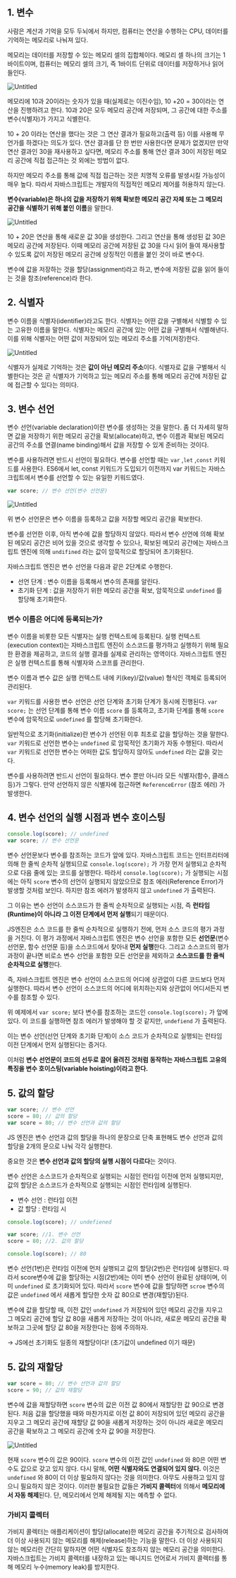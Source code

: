 ## 1. 변수

사람은 계산과 기억을 모두 두뇌에서 하지만, 컴퓨터는 연산을 수행하는 CPU, 데이터를 기억하는 메모리로 나눠져 있다.

메모리는 데이터를 저장할 수 있는 메모리 셀의 집합체이다. 메모리 셀 하나의 크기는 1바이트이며, 컴퓨터는 메모리 셀의 크기, 즉 1바이트 단위로 데이터를 저장하거나 읽어 들인다.

![Untitled](https://prod-files-secure.s3.us-west-2.amazonaws.com/6bdf73c9-1887-44ec-a9b2-1bcab78408b2/42121101-f746-4d80-8209-417a417d01e2/Untitled.png)

메모리에 10과 20이라는 숫자가 있을 때(실제로는 이진수임), 10 +20 = 30이라는 연산을 진행하려고 한다. 10과 20은 모두 메모리 공간에 저장되며, 그 공간에 대한 주소를 변수(식별자)가 가지고 식별한다.

10 + 20 이라는 연산을 했다는 것은 그 연산 결과가 필요하고(출력 등) 이를 사용해 무언가를 하겠다는 의도가 있다. 연산 결과를 단 한 번만 사용한다면 문제가 없겠지만 만약 연산 결과인 30을 재사용하고 싶다면, 메모리 주소를 통해 연산 결과 30이 저장된 메모리 공간에 직접 접근하는 것 외에는 방법이 없다.

하지만 메모리 주소를 통해 값에 직접 접근하는 것은 치명적 오류를 발생시킬 가능성이 매우 높다. 따라서 자바스크립트는 개발자의 직접적인 메모리 제어를 허용하지 않는다.

**변수(variable)은 하나의 값을 저장하기 위해 확보한 메모리 공간 자체 또는 그 메모리 공간을 식별하기 위해 붙인 이름**을 말한다.

![Untitled](https://prod-files-secure.s3.us-west-2.amazonaws.com/6bdf73c9-1887-44ec-a9b2-1bcab78408b2/00efa3e2-0df5-4db9-8ab1-712dbd0201c8/Untitled.png)

10 + 20은 연산을 통해 새로운 값 30을 생성한다. 그리고 연산을 통해 생성된 값 30은 메모리 공간에 저장된다. 이때 메모리 공간에 저장된 값 30을 다시 읽어 들여 재사용할 수 있도록 값이 저장된 메모리 공간에 상징적인 이름을 붙인 것이 바로 변수다.

변수에 값을 저장하는 것을 할당(assignment)라고 하고, 변수에 저장된 값을 읽어 들이는 것을 참조(reference)라 한다.

## 2. 식별자

변수 이름을 식별자(identifier)라고도 한다. 식별자는 어떤 값을 구별해서 식별할 수 있는 고유한 이름을 말한다. 식별자는 메모리 공간에 있는 어떤 값을 구별해서 식별해낸다. 이를 위해 식별자는 어떤 값이 저장되어 있는 메모리 주소를 기억(저장)한다.

![Untitled](https://prod-files-secure.s3.us-west-2.amazonaws.com/6bdf73c9-1887-44ec-a9b2-1bcab78408b2/9ae5cf2f-68fb-427f-b455-f48bbddb6bc8/Untitled.png)

식별자가 실제로 기억하는 것은 **값이 아닌 메모리 주소**이다. 식별자로 값을 구별해서 식별한다는 것은 곧 식별자가 기억하고 있는 메모리 주소를 통해 메모리 공간에 저장된 값에 접근할 수 있다는 의미다.

## 3. 변수 선언

변수 선언(variable declaration)이란 변수를 생성하는 것을 말한다. 좀 더 자세히 말하면 값을 저장하기 위한 메모리 공간을 확보(allocate)하고, 변수 이름과 확보된 메모리 공간의 주소를 연결(name binding)해서 값을 저장할 수 있게 준비하는 것이다.

변수를 사용하려면 반드시 선언이 필요하다. 변수를 선언할 때는 `var` ,`let` ,`const` 키워드를 사용한다. ES6에서 let, const 키워드가 도입되기 이전까지 var 키워드는 자바스크립트에서 변수를 선언할 수 있는 유일한 키워드였다.

```jsx
var score; // 변수 선언(변수 선언문)
```

![Untitled](https://prod-files-secure.s3.us-west-2.amazonaws.com/6bdf73c9-1887-44ec-a9b2-1bcab78408b2/1eaf2e8a-05af-4b0b-8888-07dd0258af6f/Untitled.png)

위 변수 선언문은 변수 이름을 등록하고 값을 저장할 메모리 공간을 확보한다.

변수를 선언한 이후, 아직 변수에 값을 할당하지 않았다. 따라서 변수 선언에 의해 확보된 메모리 공간은 비어 있을 것으로 생각할 수 있으나, 확보된 메모리 공간에는 자바스크립트 엔진에 의해 `undifined` 라는 값이 암묵적으로 할당되어 초기화된다.

자바스크립트 엔진은 변수 선언을 다음과 같은 2단계로 수행한다.

- 선언 단계 : 변수 이름을 등록해서 변수의 존재를 알린다.
- 초기화 단계 : 값을 저장하기 위한 메모리 공간을 확보, 암묵적으로 `undefined` 를 할당해 초기화한다.

### 변수 이름은 어디에 등록되는가?

변수 이름을 비롯한 모든 식별자는 실행 컨텍스트에 등록된다. 실행 컨텍스트(execution context)는 자바스크립트 엔진이 소스코드를 평가하고 실행하기 위해 필요한 환경을 제공하고, 코드의 실행 결과를 실제로 관리하는 영역이다. 자바스크립트 엔진은 실행 컨텍스트를 통해 식별자와 스코프를 관리한다.

변수 이름과 변수 값은 실행 컨텍스트 내에 키(key)/값(value) 형식인 객체로 등록되어 관리된다.

`var` 키워드를 사용한 변수 선언은 선언 단계와 초기화 단계가 동시에 진행된다. `var score;` 는 선언 단계를 통해 변수 이름 `score` 를 등록하고, 초기화 단계를 통해 `score` 변수에 암묵적으로 `undefined` 를 할당해 초기화한다.

일반적으로 초기화(initialize)란 변수가 선언된 이후 최초로 값을 할당하는 것을 말한다. `var` 키워드로 선언한 변수는 `undefined` 로 암묵적인 초기화가 자동 수행된다. 따라서 `var` 키워드로 선언한 변수는 어떠한 값도 할당하지 않아도 `undefined` 라는 값을 갖는다.

변수를 사용하려면 반드시 선언이 필요하다. 변수 뿐만 아니라 모든 식별자(함수, 클래스 등)가 그렇다. 만약 선언하지 않은 식별자에 접근하면 `ReferenceError` (참조 에러) 가 발생한다.

## 4. 변수 선언의 실행 시점과 변수 호이스팅

```jsx
console.log(score); // undefined
var score; // 변수 선언문
```

변수 선언문보다 변수를 참조하는 코드가 앞에 있다. 자바스크립트 코드는 인터프리터에 의해 한 줄씩 순차적 실행되므로 `console.log(score);` 가 가장 먼저 실행되고 순차적으로 다음 줄에 있는 코드를 실행한다. 따라서 `console.log(score);` 가 실행되는 시점에는 아직 `score` 변수의 선언이 실행되지 않았으므로 참조 에러(Reference Error)가 발생할 것처럼 보인다. 하지만 참조 에러가 발생하지 않고 `undefined` 가 출력된다.

그 이유는 변수 선언이 소스코드가 한 줄씩 순차적으로 실행되는 시점, 즉 **런타임(Runtime)이 아니라 그 이전 단계에서 먼저 실행**되기 때문이다.

JS엔진은 소스 코드를 한 줄씩 순차적으로 실행하기 전에, 먼저 소스 코드의 평가 과정을 거친다. 이 평가 과정에서 자바스크립트 엔진은 변수 선언을 포함한 모든 **선언문**(변수 선언문, 함수 선언문 등)을 소스코드에서 찾아내 **먼저 실행**한다. 그리고 소스코드의 평가 과정이 끝나면 비로소 변수 선언을 포함한 모든 선언문을 제외하고 **소스코드를 한 줄씩 순차적으로 실행**한다.

즉, 자바스크립트 엔진은 변수 선언이 소스코드의 어디에 상관없이 다른 코드보다 먼저 실행한다. 따라서 변수 선언이 소스코드의 어디에 위치하는지와 상관없이 어디서든지 변수를 참조할 수 있다.

위 예제에서 `var score;` 보다 변수를 참조하는 코드인 `console.log(score);` 가 앞에 있다. 이 코드를 실행하면 참조 에러가 발생해야 할 것 같지만, `undefiend` 가 출력된다.

이는 변수 선언(선언 단계와 초기화 단계)이 소스 코드가 순차적으로 실행되는 런타임 이전 단계에서 먼저 실행된다는 증거다. 

이처럼 **변수 선언문이 코드의 선두로 끌어 올려진 것처럼 동작하는 자바스크립트 고유의 특징을 변수 호이스팅(variable hoisting)이라고 한다.**

## 5. 값의 할당

```jsx
var score; // 변수 선언
score = 80; // 값의 할당
var score = 80; // 변수 선언과 값의 할당
```

JS 엔진은 변수 선언과 값의 할당을 하나의 문장으로 단축 표현해도 변수 선언과 값의 할당을 2개의 문으로 나눠 각각 실행한다.

중요한 것은 **변수 선언과 값의 할당의 실행 시점이 다르다**는 것이다.

변수 선언은 소스코드가 순차적으로 실행되는 시점인 런타임 이전에 먼저 실행되지만, 값의 할당은 소스코드가 순차적으로 실행되는 시점인 런타임에 실행된다.

- 변수 선언 : 런타임 이전
- 값 할당 : 런타임 시

```jsx
console.log(score); // undefiened

var score; //1. 변수 선언
score = 80; //2. 값의 할당

console.log(score); // 80
```

변수 선언(1번)은 런타임 이전에 먼저 실행되고 값의 할당(2번)은 런타임에 실행된다. 따라서 score변수에 값을 할당하는 시점(2번)에는 이미 변수 선언이 완료된 상태이며, 이미 `undefined` 로 초기화되어 있다. 따라서 `score` 변수에 값을 할당하면 `scroe` 변수의 값은 `undefined` 에서 새롭게 할당한 숫자 값 80으로 변경(재할당)된다.

변수에 값을 할당할 때, 이전 값인 `undefined` 가 저장되어 있던 메모리 공간을 지우고 그 메모리 공간에 할당 값 80을 새롭게 저장하는 것이 아니라, 새로운 메모리 공간을 확보하고 그곳에 할당 값 80을 저장한다는 점에 주의하자.

→ JS에선 초기화도 일종의 재할당이다! (초기값이 undefined 이기 때문)

## 5. 값의 재할당

```jsx
var score = 80; // 변수 선언과 값의 할당
score = 90; // 값의 재할당
```

변수에 값을 재할당하면 `score` 변수의 값은 이전 값 80에서 재할당한 값 90으로 변경된다. 처음 값을 할당했을 때와 마찬가지로 이전 값 80이 저장되어 있던 메모리 공간을 지우고 그 메모리 공간에 재할당 값 90을 새롭게 저장하는 것이 아니라 새로운 메모리 공간을 확보하고 그 메모리 공간에 숫자 값 90을 저장한다.

![Untitled](https://prod-files-secure.s3.us-west-2.amazonaws.com/6bdf73c9-1887-44ec-a9b2-1bcab78408b2/51457b17-7175-4728-a370-81853bb88777/Untitled.png)

현재 `score` 변수의 값은 90이다. `score` 변수의 이전 값인 `undefined` 와 80은 어떤 변수도 값으로 갖고 있지 않다. 다시 말해, **어떤 식별자와도 연결되어 있지 않다.** 이것은 `undefined` 와 80이 더 이상 필요하지 않다는 것을 의미한다. 아무도 사용하고 있지 않으니 필요하지 않은 것이다. 이러한 불필요한 값들은 **가비지 콜렉터**에 의해서 **메모리에서 자동 해제**된다. 단, 메모리에서 언제 해제될 지는 예측할 수 없다.

### 가비지 콜렉터

가비지 콜렉터는 애플리케이션이 할당(allocate)한 메모리 공간을 주기적으로 검사하여 더 이상 사용되지 않는 메모리를 해제(release)하는 기능을 말한다. 더 이상 사용되지 않는 메모리란 간단히 말하자면 어떤 식별자도 참조하지 않는 메모리 공간을 의미한다. 자바스크립트는 가비지 콜렉터를 내장하고 있는 매니지드 언어로서 가비지 콜렉터를 통해 메모리 누수(memory leak)를 방지한다.
